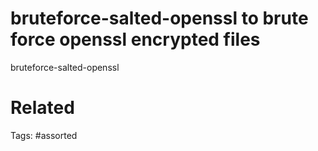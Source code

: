 # bruteforce-salted-openssl to brute force openssl encrypted files
bruteforce-salted-openssl

# Related

Tags:
    #assorted
